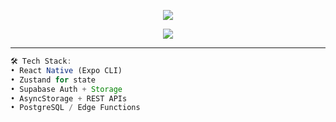 <!-- Custom Banner -->
<p align="center">
  <img src="https://capsule-render.vercel.app/api?type=waving&color=F97316&height=180&section=header&text=Hi,%20I'm%20Jude!&fontAlign=center&fontSize=40&fontColor=ffffff" />
</p>

<!-- Typing Animation -->
<p align="center">
  <img src="https://readme-typing-svg.herokuapp.com?font=Fira+Code&duration=3000&pause=1000&center=true&vCenter=true&multiline=true&width=500&lines=React+Native+Dev+💻;Supabase+Backend+Builder+🧠;Oman+🇴🇲+based+Coder;Clean+Code+First+🚀" />
</p>

---

<!-- Code-style block with emojis -->
```js
🛠️ Tech Stack:  
• React Native (Expo CLI)  
• Zustand for state  
• Supabase Auth + Storage  
• AsyncStorage + REST APIs  
• PostgreSQL / Edge Functions  
